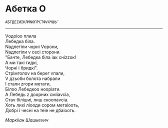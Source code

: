 # Абетка О

`АБГДЕZИІКЛМNОПРСТФVХЧШЬʼ`

---

Vодоіоо плила<br>
Лебедка біла.<br>
Nадлетіли чорні Vорони,<br>
Nадлетіли v сесі сторони.<br>
"Бачте, Лебедка біла іак сніzzок!<br>
А ми такі гидкі,<br>
Чорні і бридкі".<br>
Стрімголоv на берег vпали,<br>
V дzьоби болота набрали<br>
І стали zгори метати,<br>
Білоо Лебедкоо нооріати.<br>
А Лебедь z доорних смііаvсіа,<br>
Стаv білішиі, лиш скоопаvсіа.<br>
Хоть лихі ліооди сором метаіооть,<br>
Добрі і чесні на теіе не дбаіооть.<br>

_Маркііан Шашкеvич_